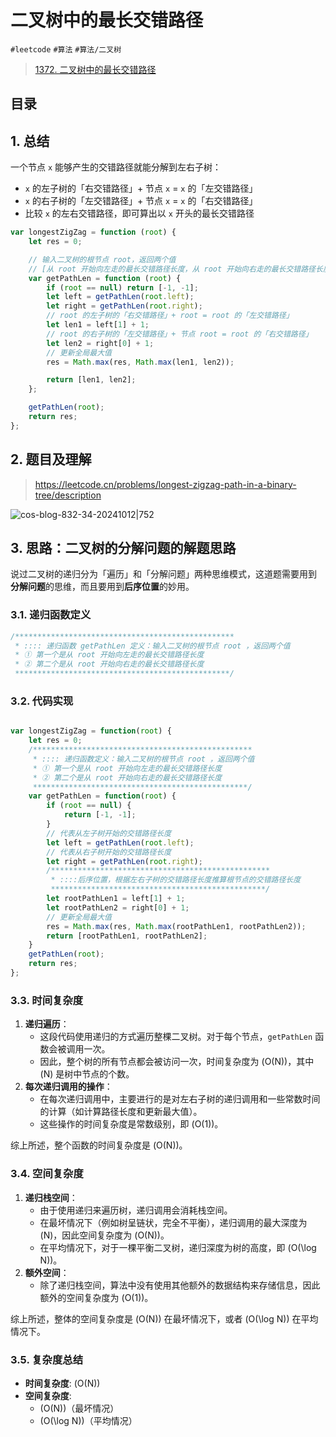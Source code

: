 
# 二叉树中的最长交错路径

`#leetcode` `#算法` `#算法/二叉树` 

>  [1372. 二叉树中的最长交错路径](https://leetcode.cn/problems/longest-zigzag-path-in-a-binary-tree/)


## 目录
<!-- toc -->
 ## 1. 总结 

一个节点 `x` 能够产生的交错路径就能分解到左右子树：
- `x` 的左子树的「右交错路径」+ 节点 `x` = `x` 的「左交错路径」
- `x` 的右子树的「左交错路径」+ 节点 `x` = `x` 的「右交错路径」
- 比较 `x` 的左右交错路径，即可算出以 `x` 开头的最长交错路径

```javascript hl:5,10,12
var longestZigZag = function (root) {
    let res = 0;

    // 输入二叉树的根节点 root，返回两个值
    // [从 root 开始向左走的最长交错路径长度，从 root 开始向右走的最长交错路径长度]
    var getPathLen = function (root) {
        if (root == null) return [-1, -1];
        let left = getPathLen(root.left);
        let right = getPathLen(root.right);
        // root 的左子树的「右交错路径」+ root = root 的「左交错路径」
        let len1 = left[1] + 1;
        // root 的右子树的「左交错路径」+ 节点 root = root 的「右交错路径」
        let len2 = right[0] + 1;
        // 更新全局最大值
        res = Math.max(res, Math.max(len1, len2));

        return [len1, len2];
    };

    getPathLen(root);
    return res;
};
```

## 2. 题目及理解

> https://leetcode.cn/problems/longest-zigzag-path-in-a-binary-tree/description

![cos-blog-832-34-20241012|752](https://blog-1310531898.cos.ap-beijing.myqcloud.com/832-34-20241012/Pasted%20image%2020240904081336.png)

## 3. 思路：二叉树的分解问题的解题思路

说过二叉树的递归分为「遍历」和「分解问题」两种思维模式，这道题需要用到 **分解问题**的思维，而且要用到**后序位置**的妙用。

### 3.1. 递归函数定义 

```javascript
/*************************************************  
 * :::: 递归函数 getPathLen 定义：输入二叉树的根节点 root ，返回两个值  
 * ① 第一个是从 root 开始向左走的最长交错路径长度  
 * ② 第二个是从 root 开始向右走的最长交错路径长度  
 ************************************************/
```

### 3.2. 代码实现

```javascript

var longestZigZag = function(root) {  
    let res = 0;  
    /*************************************************  
     * :::: 递归函数定义：输入二叉树的根节点 root ，返回两个值  
     * ① 第一个是从 root 开始向左走的最长交错路径长度  
     * ② 第二个是从 root 开始向右走的最长交错路径长度  
     ************************************************/  
    var getPathLen = function(root) {  
        if (root == null) {  
            return [-1, -1];  
        }  
        // 代表从左子树开始的交错路径长度  
        let left = getPathLen(root.left);  
        // 代表从右子树开始的交错路径长度  
        let right = getPathLen(root.right);  
        /*************************************************  
         * ::::后序位置，根据左右子树的交错路径长度推算根节点的交错路径长度  
         ************************************************/  
        let rootPathLen1 = left[1] + 1;  
        let rootPathLen2 = right[0] + 1;  
        // 更新全局最大值  
        res = Math.max(res, Math.max(rootPathLen1, rootPathLen2));  
        return [rootPathLen1, rootPathLen2];  
    }  
    getPathLen(root);  
    return res;  
};
```

### 3.3. 时间复杂度

1. **递归遍历**：
   - 这段代码使用递归的方式遍历整棵二叉树。对于每个节点，`getPathLen` 函数会被调用一次。
   - 因此，整个树的所有节点都会被访问一次，时间复杂度为 \(O(N)\)，其中 \(N\) 是树中节点的个数。
2. **每次递归调用的操作**：
   - 在每次递归调用中，主要进行的是对左右子树的递归调用和一些常数时间的计算（如计算路径长度和更新最大值）。
   - 这些操作的时间复杂度是常数级别，即 \(O(1)\)。

综上所述，整个函数的时间复杂度是 \(O(N)\)。

### 3.4. 空间复杂度

1. **递归栈空间**：
   - 由于使用递归来遍历树，递归调用会消耗栈空间。
   - 在最坏情况下（例如树呈链状，完全不平衡），递归调用的最大深度为 \(N\)，因此空间复杂度为 \(O(N)\)。
   - 在平均情况下，对于一棵平衡二叉树，递归深度为树的高度，即 \(O(\log N)\)。
2. **额外空间**：
   - 除了递归栈空间，算法中没有使用其他额外的数据结构来存储信息，因此额外的空间复杂度为 \(O(1)\)。

综上所述，整体的空间复杂度是 \(O(N)\) 在最坏情况下，或者 \(O(\log N)\) 在平均情况下。

### 3.5. 复杂度总结

- **时间复杂度**: \(O(N)\)
- **空间复杂度**: 
	- \(O(N)\)（最坏情况）
	- \(O(\log N)\)（平均情况）


